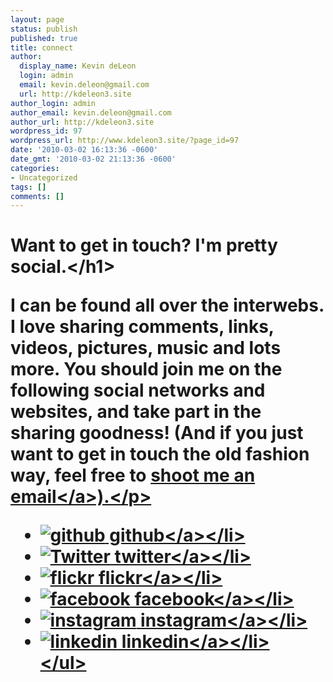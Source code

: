 ```yaml
---
layout: page
status: publish
published: true
title: connect
author:
  display_name: Kevin deLeon
  login: admin
  email: kevin.deleon@gmail.com
  url: http://kdeleon3.site
author_login: admin
author_email: kevin.deleon@gmail.com
author_url: http://kdeleon3.site
wordpress_id: 97
wordpress_url: http://www.kdeleon3.site/?page_id=97
date: '2010-03-02 16:13:36 -0600'
date_gmt: '2010-03-02 21:13:36 -0600'
categories:
- Uncategorized
tags: []
comments: []
---
```

<h1 class="headline">Want to get in touch? I'm pretty social.<&#47;h1></p>
<p>I can be found all over the interwebs.  I love sharing comments, links, videos, pictures, music and lots more.  You should join me on the following social networks and websites, and take part in the sharing goodness! (And if you just want to get in touch the old fashion way, feel free to <a href="mailto:&#107;&#101;&#118;&#105;&#110;&#046;&#100;&#101;&#108;&#101;&#111;&#110;&#064;&#103;&#109;&#097;&#105;&#108;&#046;&#099;&#111;&#109;?subject=Message%20from%20kdeleon3.site">shoot me an email<&#47;a>).<&#47;p></p>
<ul class="connecticons">
<li><a href="http:&#47;&#47;github.com&#47;kevindeleon" target="_blank"><img src="&#47;wp-content&#47;themes&#47;kdeleon3_0&#47;assets&#47;images&#47;icons&#47;gitLG.png" alt="github" &#47;> github<&#47;a><&#47;li>
<li><a href="http:&#47;&#47;twitter.com&#47;kevindeleon" target="_blank"><img src="&#47;wp-content&#47;themes&#47;kdeleon3_0&#47;assets&#47;images&#47;icons&#47;twitterLG.png" alt="Twitter" &#47;> twitter<&#47;a><&#47;li>
<li><a href="http:&#47;&#47;flickr.com&#47;kevindeleon" target="_blank"><img src="&#47;wp-content&#47;themes&#47;kdeleon3_0&#47;assets&#47;images&#47;icons&#47;flickrLG.png" alt="flickr" &#47;> flickr<&#47;a><&#47;li>
<li><a href="http:&#47;&#47;facebook.com&#47;kevindeleon" target="_blank"><img src="&#47;wp-content&#47;themes&#47;kdeleon3_0&#47;assets&#47;images&#47;icons&#47;facebookLG.png" alt="facebook" &#47;> facebook<&#47;a><&#47;li>
<li><a href="http:&#47;&#47;instagram.com&#47;kevindeleon" target="_blank"><img src="&#47;wp-content&#47;themes&#47;kdeleon3_0&#47;assets&#47;images&#47;icons&#47;instaLG.png" alt="instagram" &#47;> instagram<&#47;a><&#47;li>
<li><a href="http:&#47;&#47;linkedin.com&#47;in&#47;thekevindeleon" target="_blank"><img src="&#47;wp-content&#47;themes&#47;kdeleon3_0&#47;assets&#47;images&#47;icons&#47;linkedinLG.png" alt="linkedin" &#47;> linkedin<&#47;a><&#47;li><br />
<&#47;ul></p>
